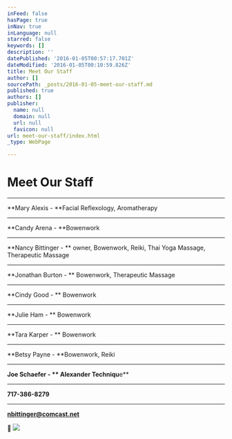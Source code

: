 ```yaml
---
inFeed: false
hasPage: true
inNav: true
inLanguage: null
starred: false
keywords: []
description: ''
datePublished: '2016-01-05T00:57:17.701Z'
dateModified: '2016-01-05T00:10:59.826Z'
title: Meet Our Staff
author: []
sourcePath: _posts/2016-01-05-meet-our-staff.md
published: true
authors: []
publisher:
  name: null
  domain: null
  url: null
  favicon: null
url: meet-our-staff/index.html
_type: WebPage

---
```

# Meet Our Staff

****

**Mary Alexis - **Facial Reflexology, Aromatherapy

****

**Candy Arena - **Bowenwork

****

**Nancy Bittinger - ** owner, Bowenwork, Reiki, Thai Yoga Massage,
Therapeutic Massage

****

**Jonathan Burton - ** Bowenwork, Therapeutic Massage

****

**Cindy Good - ** Bowenwork

****

**Julie Ham - ** Bowenwork

****

**Tara Karper - ** Bowenwork

****

**Betsy Payne - **Bowenwork, Reiki

****

**Joe Schaefer - ** Alexander Techniqu**e**

****

**717-386-8279**

****

**nbittinger@comcast.net**


![](https://the-grid-user-content.s3-us-west-2.amazonaws.com/83821af4-d1f2-4dcb-8875-943698743a1e.jpg)
